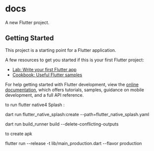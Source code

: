 # docs

A new Flutter project.

## Getting Started

This project is a starting point for a Flutter application.

A few resources to get you started if this is your first Flutter project:

- [Lab: Write your first Flutter app](https://docs.flutter.dev/get-started/codelab)
- [Cookbook: Useful Flutter samples](https://docs.flutter.dev/cookbook)

For help getting started with Flutter development, view the
[online documentation](https://docs.flutter.dev/), which offers tutorials,
samples, guidance on mobile development, and a full API reference.



to run flutter native4 Splash : 


dart run flutter_native_splash:create --path=flutter_native_splash.yaml


dart run build_runner build --delete-conflicting-outputs



to create apk

 flutter run --release -t lib/main_production.dart --flavor production